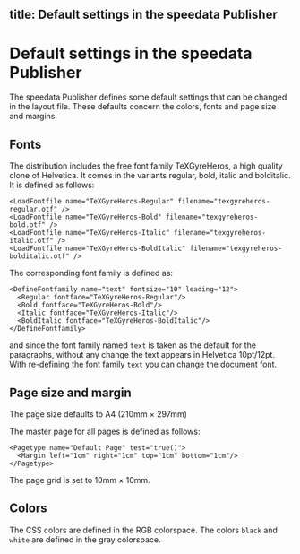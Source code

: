 title: Default settings in the speedata Publisher
---

Default settings in the speedata Publisher
==========================================

The speedata Publisher defines some default settings that can be changed in the layout file. These defaults concern the colors, fonts and page size and margins.

Fonts
-----

The distribution includes the free font family TeXGyreHeros, a high quality clone of Helvetica. It comes in the variants regular, bold, italic and bolditalic. It is defined as follows:


    <LoadFontfile name="TeXGyreHeros-Regular" filename="texgyreheros-regular.otf" />
    <LoadFontfile name="TeXGyreHeros-Bold" filename="texgyreheros-bold.otf" />
    <LoadFontfile name="TeXGyreHeros-Italic" filename="texgyreheros-italic.otf" />
    <LoadFontfile name="TeXGyreHeros-BoldItalic" filename="texgyreheros-bolditalic.otf" />


The corresponding font family is defined as:

    <DefineFontfamily name="text" fontsize="10" leading="12">
      <Regular fontface="TeXGyreHeros-Regular"/>
      <Bold fontface="TeXGyreHeros-Bold"/>
      <Italic fontface="TeXGyreHeros-Italic"/>
      <BoldItalic fontface="TeXGyreHeros-BoldItalic"/>
    </DefineFontfamily>


and since the font family named `text` is taken as the default for the paragraphs, without any change the text appears in Helvetica 10pt/12pt. With re-defining the font family `text` you can change the document font.

Page size and margin
--------------------

The page size defaults to A4 (210mm × 297mm)

The master page for all pages is defined as follows:

    <Pagetype name="Default Page" test="true()">
      <Margin left="1cm" right="1cm" top="1cm" bottom="1cm"/>
    </Pagetype>

The page grid is set to 10mm × 10mm.

Colors
------

The CSS colors are defined in the RGB colorspace. The colors `black` and `white` are defined in the gray colorspace.

